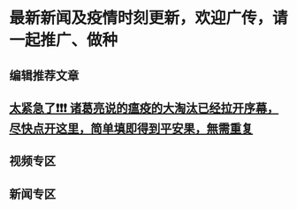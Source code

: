 # 最新新闻及疫情时刻更新，欢迎广传，请一起推广、做种

## 编辑推荐文章

## [太紧急了❗️❗️❗️ 诸葛亮说的瘟疫的大淘汰已经拉开序幕，尽快点开这里，简单填即得到平安果，無需重复](quit/letter.md)

## 视频专区

## 新闻专区

